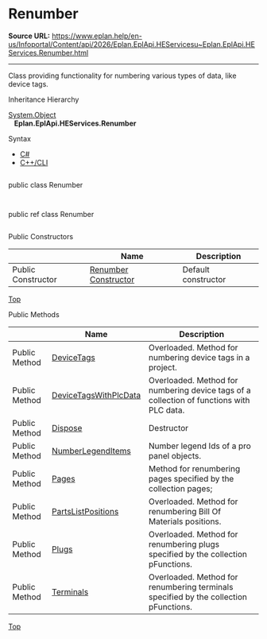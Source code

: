 # Renumber

**Source URL:** https://www.eplan.help/en-us/Infoportal/Content/api/2026/Eplan.EplApi.HEServicesu~Eplan.EplApi.HEServices.Renumber.html

---

Class providing functionality for numbering various types of data, like device tags.

Inheritance Hierarchy

[System.Object](#)  
   **Eplan.EplApi.HEServices.Renumber**

Syntax

- [C#](#i-syntax-CS)
- [C++/CLI](#i-syntax-CPP2005)

```
```
public class Renumber
```
```

```
```
public ref class Renumber
```
```



Public Constructors

|  | Name | Description |
| --- | --- | --- |
| Public Constructor | [Renumber Constructor](Eplan.EplApi.HEServicesu~Eplan.EplApi.HEServices.Renumber~_ctor.html) | Default constructor |

[Top](#top)




Public Methods

|  | Name | Description |
| --- | --- | --- |
| Public Method | [DeviceTags](Eplan.EplApi.HEServicesu~Eplan.EplApi.HEServices.Renumber~DeviceTags.html) | Overloaded. Method for numbering device tags in a project. |
| Public Method | [DeviceTagsWithPlcData](Eplan.EplApi.HEServicesu~Eplan.EplApi.HEServices.Renumber~DeviceTagsWithPlcData.html) | Overloaded. Method for numbering device tags of a collection of functions with PLC data. |
| Public Method | [Dispose](Eplan.EplApi.HEServicesu~Eplan.EplApi.HEServices.Renumber~Dispose().html) | Destructor |
| Public Method | [NumberLegendItems](Eplan.EplApi.HEServicesu~Eplan.EplApi.HEServices.Renumber~NumberLegendItems.html) | Number legend Ids of a pro panel objects. |
| Public Method | [Pages](Eplan.EplApi.HEServicesu~Eplan.EplApi.HEServices.Renumber~Pages.html) | Method for renumbering pages specified by the collection pages; |
| Public Method | [PartsListPositions](Eplan.EplApi.HEServicesu~Eplan.EplApi.HEServices.Renumber~PartsListPositions.html) | Overloaded. Method for renumbering Bill Of Materials positions. |
| Public Method | [Plugs](Eplan.EplApi.HEServicesu~Eplan.EplApi.HEServices.Renumber~Plugs.html) | Overloaded. Method for renumbering plugs specified by the collection pFunctions. |
| Public Method | [Terminals](Eplan.EplApi.HEServicesu~Eplan.EplApi.HEServices.Renumber~Terminals.html) | Overloaded. Method for renumbering terminals specified by the collection pFunctions. |

[Top](#top)
